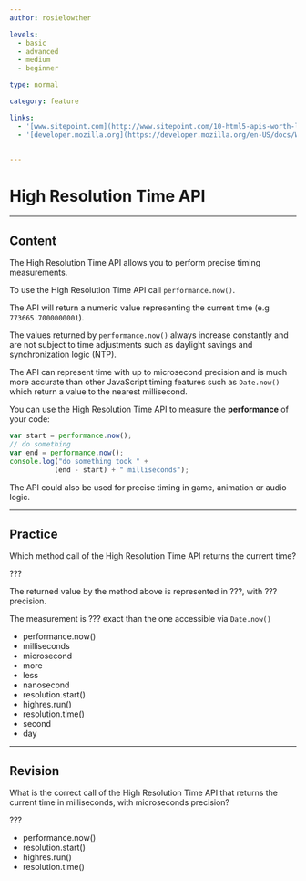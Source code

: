 ```yaml
---
author: rosielowther

levels:
  - basic
  - advanced
  - medium
  - beginner

type: normal

category: feature

links:
  - '[www.sitepoint.com](http://www.sitepoint.com/10-html5-apis-worth-looking/ ){website}'
  - '[developer.mozilla.org](https://developer.mozilla.org/en-US/docs/Web/API/Performance/now){website}'


---
```

# High Resolution Time API

---
## Content

The High Resolution Time API allows you to perform precise timing measurements.

To use the High Resolution Time API call `performance.now()`.

The API will return a numeric value representing the current time (e.g `773665.7000000001`).

The values returned by `performance.now()` always increase constantly and are not subject to time adjustments such as daylight savings and synchronization logic (NTP).

The API can represent time with up to microsecond precision and is much more accurate than other JavaScript timing features such as `Date.now()` which return a value to the nearest millisecond.

You can use the High Resolution Time API to measure the **performance** of your code:

```javascript
var start = performance.now();
// do something
var end = performance.now();
console.log("do something took " +
           (end - start) + " milliseconds");
```

The API could also be used for precise timing in game, animation or audio logic.

---
## Practice

Which method call of the High Resolution Time API returns the current time?

???

The returned value by the method above is represented in ???, with ??? precision.

The measurement is ??? exact than the one accessible via `Date.now()`

* performance.now()
* milliseconds
* microsecond
* more
* less
* nanosecond
* resolution.start()
* highres.run()
* resolution.time()
* second
* day

---
## Revision

What is the correct call of the High Resolution Time API that returns the current time in milliseconds, with microseconds precision?

???

* performance.now()
* resolution.start()
* highres.run()
* resolution.time()
